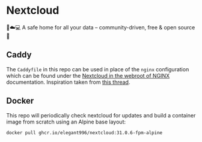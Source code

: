 # Nextcloud
 📱☁️💻 A safe home for all your data – community-driven, free & open source 👏

Caddy
-----------------------------------------------
The `Caddyfile` in this repo can be used in place of the `nginx` configuration which can be found under the [Nextcloud in the webroot of NGINX](https://docs.nextcloud.com/server/latest/admin_manual/installation/nginx.html#nextcloud-in-the-webroot-of-nginx) documentation. Inspiration taken from [this thread](https://help.nextcloud.com/t/nextcloud-docker-compose-setup-with-caddy-2024/204846).

Docker
-----------------------------------------------
This repo will periodically check nextcloud for updates and build a container image from scratch using an Alpine base layout:

```
docker pull ghcr.io/elegant996/nextcloud:31.0.6-fpm-alpine
```
